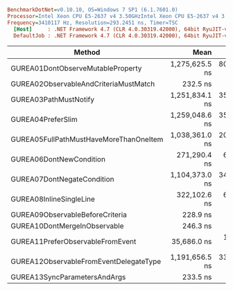 ``` ini

BenchmarkDotNet=v0.10.10, OS=Windows 7 SP1 (6.1.7601.0)
Processor=Intel Xeon CPU E5-2637 v4 3.50GHzIntel Xeon CPU E5-2637 v4 3.50GHz, ProcessorCount=16
Frequency=3410117 Hz, Resolution=293.2451 ns, Timer=TSC
  [Host]     : .NET Framework 4.7 (CLR 4.0.30319.42000), 64bit RyuJIT-v4.7.2116.0
  DefaultJob : .NET Framework 4.7 (CLR 4.0.30319.42000), 64bit RyuJIT-v4.7.2116.0


```
|                                 Method |           Mean |         Error |        StdDev |         Median |  Gen 0 |  Gen 1 | Allocated |
|--------------------------------------- |---------------:|--------------:|--------------:|---------------:|-------:|-------:|----------:|
|      GUREA01DontObserveMutableProperty | 1,275,625.5 ns | 80,176.890 ns | 236,403.37 ns | 1,180,081.9 ns | 9.7656 |      - |   72929 B |
|  GUREA02ObservableAndCriteriaMustMatch |       232.5 ns |      4.684 ns |      13.52 ns |       229.3 ns | 0.0696 |      - |     440 B |
|                  GUREA03PathMustNotify | 1,251,834.1 ns | 35,912.898 ns | 104,759.61 ns | 1,247,689.7 ns | 9.7656 |      - |   72929 B |
|                      GUREA04PreferSlim | 1,259,048.6 ns | 35,541.781 ns | 103,677.04 ns | 1,253,933.0 ns | 9.7656 |      - |   72929 B |
| GUREA05FullPathMustHaveMoreThanOneItem | 1,038,361.0 ns | 20,446.096 ns |  40,358.60 ns | 1,014,856.1 ns | 9.7656 |      - |   72929 B |
|                GUREA06DontNewCondition |   271,290.4 ns |  6,947.950 ns |  20,486.19 ns |   270,932.0 ns | 0.4883 |      - |    5412 B |
|             GUREA07DontNegateCondition | 1,104,373.0 ns | 34,887.216 ns | 102,865.74 ns | 1,061,662.1 ns | 9.7656 |      - |   72929 B |
|                GUREA08InlineSingleLine |   322,102.6 ns |  6,423.157 ns |  16,348.98 ns |   321,402.0 ns |      - |      - |     444 B |
|        GUREA09ObservableBeforeCriteria |       228.9 ns |      4.600 ns |      12.36 ns |       227.0 ns | 0.0699 |      - |     440 B |
|           GUREA10DontMergeInObservable |       246.3 ns |      5.534 ns |      16.23 ns |       243.5 ns | 0.0699 |      - |     440 B |
|       GUREA11PreferObservableFromEvent |    35,686.0 ns |  1,572.261 ns |   4,511.11 ns |    34,729.3 ns | 0.3052 | 0.0665 |    2117 B |
| GUREA12ObservableFromEventDelegateType | 1,191,656.5 ns | 33,251.613 ns |  97,521.23 ns | 1,186,671.9 ns | 9.7656 |      - |   72929 B |
|           GUREA13SyncParametersAndArgs |       233.5 ns |      4.713 ns |      12.33 ns |       234.0 ns | 0.0699 |      - |     440 B |
